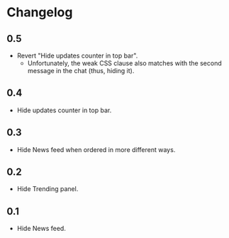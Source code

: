 # Changelog

## 0.5

* Revert "Hide updates counter in top bar".
    * Unfortunately, the weak CSS clause also matches with the second message
    in the chat (thus, hiding it).

## 0.4

* Hide updates counter in top bar.

## 0.3

* Hide News feed when ordered in more different ways.

## 0.2

* Hide Trending panel.

## 0.1

* Hide News feed.
